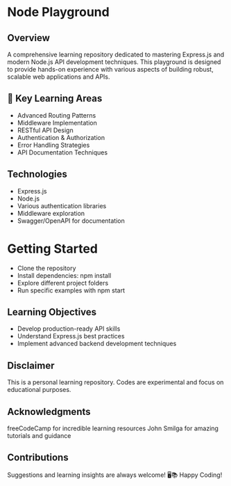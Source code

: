 # Node Playground

## Overview

A comprehensive learning repository dedicated to mastering Express.js and modern Node.js API development techniques. This playground is designed to provide hands-on experience with various aspects of building robust, scalable web applications and APIs.

## 🚀 Key Learning Areas

- Advanced Routing Patterns
- Middleware Implementation
- RESTful API Design
- Authentication & Authorization
- Error Handling Strategies
- API Documentation Techniques

## Technologies

- Express.js
- Node.js
- Various authentication libraries
- Middleware exploration
- Swagger/OpenAPI for documentation

# Getting Started

- Clone the repository
- Install dependencies: npm install
- Explore different project folders
- Run specific examples with npm start

## Learning Objectives

- Develop production-ready API skills
- Understand Express.js best practices
- Implement advanced backend development techniques

## Disclaimer

This is a personal learning repository. Codes are experimental and focus on educational purposes.

## Acknowledgments

freeCodeCamp for incredible learning resources
John Smilga for amazing tutorials and guidance

## Contributions

Suggestions and learning insights are always welcome! 🖥️📚
Happy Coding!
